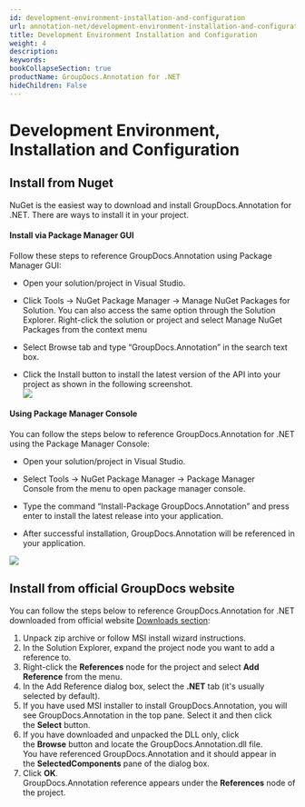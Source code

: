 ```yaml
---
id: development-environment-installation-and-configuration
url: annotation-net/development-environment-installation-and-configuration
title: Development Environment Installation and Configuration
weight: 4
description: 
keywords: 
bookCollapseSection: true
productName: GroupDocs.Annotation for .NET
hideChildren: False
---
```


# Development Environment, Installation and Configuration


  

## Install from Nuget

NuGet is the easiest way to download and install GroupDocs.Annotation for .NET. There are ways to install it in your project.

#### Install via Package Manager GUI

Follow these steps to reference GroupDocs.Annotation using Package Manager GUI:

*   Open your solution/project in Visual Studio.
    
*   Click Tools -> NuGet Package Manager -> Manage NuGet Packages for Solution. You can also access the same option through the Solution Explorer. Right-click the solution or project and select Manage NuGet Packages from the context menu
    
*   Select Browse tab and type “GroupDocs.Annotation” in the search text box.
    
*   Click the Install button to install the latest version of the API into your project as shown in the following screenshot.  
![](images/annotation-net/development-environment-installation-and-configuration_0.png)
    

#### Using Package Manager Console

You can follow the steps below to reference GroupDocs.Annotation for .NET using the Package Manager Console:

*   Open your solution/project in Visual Studio.
    
*   Select Tools -> NuGet Package Manager -> Package Manager Console from the menu to open package manager console.
    
*   Type the command “Install-Package GroupDocs.Annotation” and press enter to install the latest release into your application.
    
*   After successful installation, GroupDocs.Annotation will be referenced in your application.  
    
![](images/annotation-net/development-environment-installation-and-configuration_1.png)
    

## Install from official GroupDocs website

You can follow the steps below to reference GroupDocs.Annotation for .NET downloaded from official website [Downloads section](https://downloads.groupdocs.com/annotation/net):

1.  Unpack zip archive or follow MSI install wizard instructions.
2.  In the Solution Explorer, expand the project node you want to add a reference to.
3.  Right-click the **References** node for the project and select **Add Reference** from the menu.
4.  In the Add Reference dialog box, select the **.NET** tab (it's usually selected by default).
5.  If you have used MSI installer to install GroupDocs.Annotation, you will see GroupDocs.Annotation in the top pane. Select it and then click the **Select** button.
6.  If you have downloaded and unpacked the DLL only, click the **Browse** button and locate the GroupDocs.Annotation.dll file.   
    You have referenced GroupDocs.Annotation and it should appear in the **SelectedComponents** pane of the dialog box.
7.  Click **OK**.   
    GroupDocs.Annotation reference appears under the **References** node of the project.

